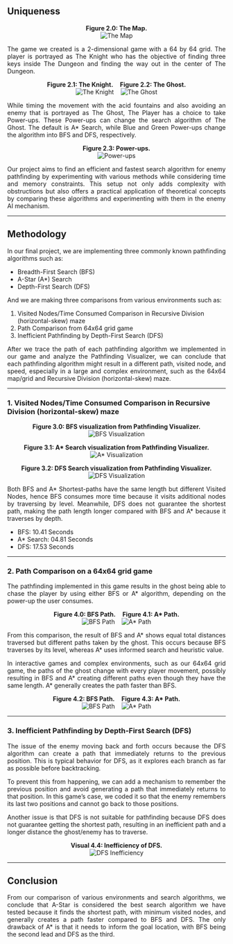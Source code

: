 ## Uniqueness

<p align="center">
  <b>Figure 2.0: The Map.</b><br>
  <img src="x" alt="The Map" />
</p>

<p align="justify">
The game we created is a 2-dimensional game with a 64 by 64 grid. The player is portrayed as The Knight who has the objective of finding three keys inside The Dungeon and finding the way out in the center of The Dungeon.
</p>

<p align="center">
  <b>Figure 2.1: The Knight.</b>&nbsp;&nbsp;&nbsp;&nbsp;<b>Figure 2.2: The Ghost.</b><br>
  <img src="x" alt="The Knight" />&nbsp;&nbsp;&nbsp;&nbsp;<img src="x" alt="The Ghost" />
</p>

<p align="justify">
While timing the movement with the acid fountains and also avoiding an enemy that is portrayed as The Ghost, The Player has a choice to take Power-ups. These Power-ups can change the search algorithm of The Ghost. The default is A* Search, while Blue and Green Power-ups change the algorithm into BFS and DFS, respectively.
</p>

<p align="center">
  <b>Figure 2.3: Power-ups.</b><br>
  <img src="x" alt="Power-ups" />
</p>

<p align="justify">
Our project aims to find an efficient and fastest search algorithm for enemy pathfinding by experimenting with various methods while considering time and memory constraints. This setup not only adds complexity with obstructions but also offers a practical application of theoretical concepts by comparing these algorithms and experimenting with them in the enemy AI mechanism.
</p>

---

## Methodology

<p align="justify">
In our final project, we are implementing three commonly known pathfinding algorithms such as:
</p>

- Breadth-First Search (BFS)
- A-Star (A*) Search
- Depth-First Search (DFS)

<p align="justify">
And we are making three comparisons from various environments such as:
</p>

1. Visited Nodes/Time Consumed Comparison in Recursive Division (horizontal-skew) maze
2. Path Comparison from 64x64 grid game
3. Inefficient Pathfinding by Depth-First Search (DFS)

<p align="justify">
After we trace the path of each pathfinding algorithm we implemented in our game and analyze the Pathfinding Visualizer, we can conclude that each pathfinding algorithm might result in a different path, visited node, and speed, especially in a large and complex environment, such as the 64x64 map/grid and Recursive Division (horizontal-skew) maze.
</p>

---

### 1. Visited Nodes/Time Consumed Comparison in Recursive Division (horizontal-skew) maze

<p align="center">
  <b>Figure 3.0: BFS visualization from Pathfinding Visualizer.</b><br>
  <img src="x" alt="BFS Visualization" />
</p>

<p align="center">
  <b>Figure 3.1: A* Search visualization from Pathfinding Visualizer.</b><br>
  <img src="x" alt="A* Visualization" />
</p>

<p align="center">
  <b>Figure 3.2: DFS Search visualization from Pathfinding Visualizer.</b><br>
  <img src="x" alt="DFS Visualization" />
</p>

<p align="justify">
Both BFS and A* Shortest-paths have the same length but different Visited Nodes, hence BFS consumes more time because it visits additional nodes by traversing by level. Meanwhile, DFS does not guarantee the shortest path, making the path length longer compared with BFS and A* because it traverses by depth.
</p>

- BFS: 10.41 Seconds
- A* Search: 04.81 Seconds
- DFS: 17.53 Seconds

---

### 2. Path Comparison on a 64x64 grid game

<p align="justify">
The pathfinding implemented in this game results in the ghost being able to chase the player by using either BFS or A* algorithm, depending on the power-up the user consumes.
</p>

<p align="center">
  <b>Figure 4.0: BFS Path.</b>&nbsp;&nbsp;&nbsp;&nbsp;<b>Figure 4.1: A* Path.</b><br>
  <img src="x" alt="BFS Path" />&nbsp;&nbsp;&nbsp;&nbsp;<img src="x" alt="A* Path" />
</p>

<p align="justify">
From this comparison, the result of BFS and A* shows equal total distances traversed but different paths taken by the ghost. This occurs because BFS traverses by its level, whereas A* uses informed search and heuristic value.
</p>

<p align="justify">
In interactive games and complex environments, such as our 64x64 grid game, the paths of the ghost change with every player movement, possibly resulting in BFS and A* creating different paths even though they have the same length. A* generally creates the path faster than BFS.
</p>

<p align="center">
  <b>Figure 4.2: BFS Path.</b>&nbsp;&nbsp;&nbsp;&nbsp;<b>Figure 4.3: A* Path.</b><br>
  <img src="x" alt="BFS Path" />&nbsp;&nbsp;&nbsp;&nbsp;<img src="x" alt="A* Path" />
</p>

---

### 3. Inefficient Pathfinding by Depth-First Search (DFS)

<p align="justify">
The issue of the enemy moving back and forth occurs because the DFS algorithm can create a path that immediately returns to the previous position. This is typical behavior for DFS, as it explores each branch as far as possible before backtracking.
</p>

<p align="justify">
To prevent this from happening, we can add a mechanism to remember the previous position and avoid generating a path that immediately returns to that position. In this game’s case, we coded it so that the enemy remembers its last two positions and cannot go back to those positions.
</p>

<p align="justify">
Another issue is that DFS is not suitable for pathfinding because DFS does not guarantee getting the shortest path, resulting in an inefficient path and a longer distance the ghost/enemy has to traverse.
</p>

<p align="center">
  <b>Visual 4.4: Inefficiency of DFS.</b><br>
  <img src="x" alt="DFS Inefficiency" />
</p>

---

## Conclusion

<p align="justify">
From our comparison of various environments and search algorithms, we conclude that A-Star is considered the best search algorithm we have tested because it finds the shortest path, with minimum visited nodes, and generally creates a path faster compared to BFS and DFS. The only drawback of A* is that it needs to inform the goal location, with BFS being the second lead and DFS as the third.
</p>
